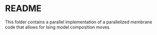 # README
This folder contains a parallel implementation of a parallelized membrane code that allows for Ising model composition moves.
